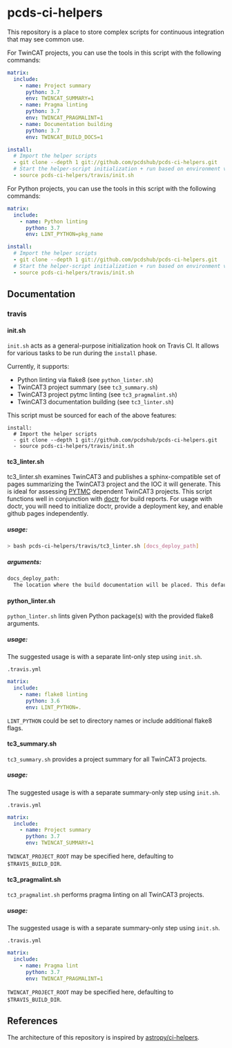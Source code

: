 pcds-ci-helpers
===============
This repository is a place to store complex scripts for continuous integration that may see common use.

For TwinCAT projects, you can use the tools in this script with the following commands:

```yaml
matrix:
  include:
    - name: Project summary
      python: 3.7
      env: TWINCAT_SUMMARY=1
    - name: Pragma linting
      python: 3.7
      env: TWINCAT_PRAGMALINT=1
    - name: Documentation building
      python: 3.7
      env: TWINCAT_BUILD_DOCS=1

install:
  # Import the helper scripts
  - git clone --depth 1 git://github.com/pcdshub/pcds-ci-helpers.git
  # Start the helper-script initialization + run based on environment variables
  - source pcds-ci-helpers/travis/init.sh
```


For Python projects, you can use the tools in this script with the following commands:

```yaml
matrix:
  include:
    - name: Python linting
      python: 3.7
      env: LINT_PYTHON=pkg_name

install:
  # Import the helper scripts
  - git clone --depth 1 git://github.com/pcdshub/pcds-ci-helpers.git
  # Start the helper-script initialization + run based on environment variables
  - source pcds-ci-helpers/travis/init.sh
```


Documentation
-------------
### travis

#### init.sh
`init.sh` acts as a general-purpose initialization hook on Travis CI.  It
allows for various tasks to be run during the `install` phase.

Currently, it supports:
* Python linting via flake8 (see `python_linter.sh`)
* TwinCAT3 project summary (see `tc3_summary.sh`)
* TwinCAT3 project pytmc linting (see `tc3_pragmalint.sh`)
* TwinCAT3 documentation building (see `tc3_linter.sh`)

This script must be sourced for each of the above features:

```
install:
  # Import the helper scripts
  - git clone --depth 1 git://github.com/pcdshub/pcds-ci-helpers.git
  - source pcds-ci-helpers/travis/init.sh
```

#### tc3_linter.sh
tc3_linter.sh examines TwinCAT3 and publishes a sphinx-compatible set of pages summarizing the TwinCAT3 project and the IOC it will generate. This is ideal for assessing [PYTMC](https://github.com/slaclab/pytmc) dependent TwinCAT3 projects. This script functions well in conjunction with [doctr](https://pypi.org/project/doctr/) for build reports. For usage with doctr, you will need to initialize doctr, provide a deployment key, and enable github pages independently.

##### usage:
```sh
> bash pcds-ci-helpers/travis/tc3_linter.sh [docs_deploy_path]
```
##### arguments:
```bash
docs_deploy_path:
  The location where the build documentation will be placed. This defaults to 'docs/source'
```

#### python_linter.sh
`python_linter.sh` lints given Python package(s) with the provided flake8 arguments.

##### usage:
The suggested usage is with a separate lint-only step using `init.sh`.

`.travis.yml`
```yaml
matrix:
  include:
    - name: flake8 linting
      python: 3.6
      env: LINT_PYTHON=.
```

`LINT_PYTHON` could be set to directory names or include additional flake8
flags.

#### tc3_summary.sh
`tc3_summary.sh` provides a project summary for all TwinCAT3 projects.

##### usage:
The suggested usage is with a separate summary-only step using `init.sh`.

`.travis.yml`
```yaml
matrix:
  include:
    - name: Project summary
      python: 3.7
      env: TWINCAT_SUMMARY=1
```

`TWINCAT_PROJECT_ROOT` may be specified here, defaulting to `$TRAVIS_BUILD_DIR`.

#### tc3_pragmalint.sh
`tc3_pragmalint.sh` performs pragma linting on all TwinCAT3 projects.

##### usage:
The suggested usage is with a separate summary-only step using `init.sh`.

`.travis.yml`
```yaml
matrix:
  include:
    - name: Pragma lint
      python: 3.7
      env: TWINCAT_PRAGMALINT=1
```

`TWINCAT_PROJECT_ROOT` may be specified here, defaulting to `$TRAVIS_BUILD_DIR`.

References
----------
The architecture of this repository is inspired by [astropy/ci-helpers](https://github.com/astropy/ci-helpers).
